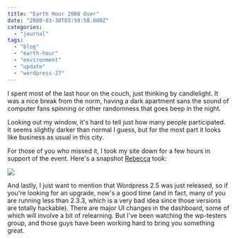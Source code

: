 ```yaml
---
title: "Earth Hour 2008 Over"
date: "2008-03-30T03:59:58.000Z"
categories: 
  - "journal"
tags: 
  - "blog"
  - "earth-hour"
  - "environment"
  - "update"
  - "wordpress-27"
---
```


I spent most of the last hour on the couch, just thinking by candlelight. It was a nice break from the norm, having a dark apartment sans the sound of computer fans spinning or other randomness that goes beep in the night.

Looking out my window, it's hard to tell just how many people participated. It seems slightly darker than normal I guess, but for the most part it looks like business as usual in this city.

For those of you who missed it, I took my site down for a few hours in support of the event. Here's a snapshot [Rebecca](http://miss604.com) took:

[![](http://farm4.static.flickr.com/3035/2372074731_cde8610f7c.jpg?v=0)](http://flickr.com/photos/miss604/2372074731/in/photostream/)

And lastly, I just want to mention that Wordpress 2.5 was just released, so if you're looking for an upgrade, now's a good time (and in fact, many of you are running less than 2.3.3, which is a very bad idea since those versions are totally hackable). There are major UI changes in the dashboard, some of which will involve a bit of relearning. But I've been watching the wp-testers group, and those guys have been working hard to bring you something great.
